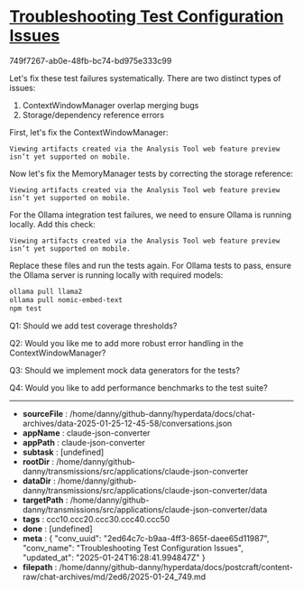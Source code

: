 # [Troubleshooting Test Configuration Issues](https://claude.ai/chat/2ed64c7c-b9aa-4ff3-865f-daee65d11987)

749f7267-ab0e-48fb-bc74-bd975e333c99

 Let's fix these test failures systematically. There are two distinct types of issues:

1. ContextWindowManager overlap merging bugs
2. Storage/dependency reference errors

First, let's fix the ContextWindowManager:
```
Viewing artifacts created via the Analysis Tool web feature preview isn’t yet supported on mobile.
```



Now let's fix the MemoryManager tests by correcting the storage reference:
```
Viewing artifacts created via the Analysis Tool web feature preview isn’t yet supported on mobile.
```



For the Ollama integration test failures, we need to ensure Ollama is running locally. Add this check:
```
Viewing artifacts created via the Analysis Tool web feature preview isn’t yet supported on mobile.
```



Replace these files and run the tests again. For Ollama tests to pass, ensure the Ollama server is running locally with required models:

```bash
ollama pull llama2
ollama pull nomic-embed-text
npm test
```

Q1: Should we add test coverage thresholds?

Q2: Would you like me to add more robust error handling in the ContextWindowManager?

Q3: Should we implement mock data generators for the tests?

Q4: Would you like to add performance benchmarks to the test suite?

---

* **sourceFile** : /home/danny/github-danny/hyperdata/docs/chat-archives/data-2025-01-25-12-45-58/conversations.json
* **appName** : claude-json-converter
* **appPath** : claude-json-converter
* **subtask** : [undefined]
* **rootDir** : /home/danny/github-danny/transmissions/src/applications/claude-json-converter
* **dataDir** : /home/danny/github-danny/transmissions/src/applications/claude-json-converter/data
* **targetPath** : /home/danny/github-danny/transmissions/src/applications/claude-json-converter/data
* **tags** : ccc10.ccc20.ccc30.ccc40.ccc50
* **done** : [undefined]
* **meta** : {
  "conv_uuid": "2ed64c7c-b9aa-4ff3-865f-daee65d11987",
  "conv_name": "Troubleshooting Test Configuration Issues",
  "updated_at": "2025-01-24T16:28:41.994847Z"
}
* **filepath** : /home/danny/github-danny/hyperdata/docs/postcraft/content-raw/chat-archives/md/2ed6/2025-01-24_749.md